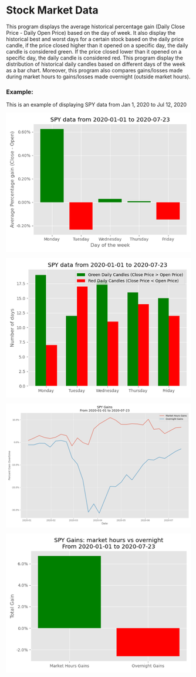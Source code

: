 #  Stock Market Data

This program displays the average historical percentage gain (Daily Close Price - Daily Open Price) based on the day of week. It also display the historical best and worst days for a certain stock based on the daily price candle, if the price closed higher than it opened on a specific day, the daily candle is considered green. If the price closed lower than it opened on a specific day, the daily candle is considered red. This program display the distribution of historical daily candles based on different days of the week as a bar chart.
Moreover, this program also compares gains/losses made during market hours to gains/losses made overnight (outside market hours). 
### Example:
This is an example of displaying SPY data from Jan 1, 2020 to Jul 12, 2020

![Average Gain](pictures/average_gain.png)

![Daily Candle](pictures/daily_candle.png)

![Market Hours vs Overnight](pictures/market_hours_vs_overnight.png)

![Market Hours vs Overnight Total](pictures/market_hours_vs_overnight_total.png)